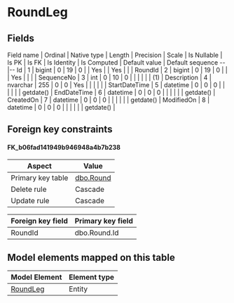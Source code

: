 ﻿RoundLeg
============

## Fields

Field name | Ordinal | Native type | Length | Precision | Scale | Is Nullable | Is PK | Is FK | Is Identity | Is Computed  | Default value | Default sequence
--|--
Id | 1 | bigint | 0 | 19 | 0 |  | Yes |  | Yes |  |  | 
RoundId | 2 | bigint | 0 | 19 | 0 |  |  | Yes |  |  |  | 
SequenceNo | 3 | int | 0 | 10 | 0 |  |  |  |  |  | (1) | 
Description | 4 | nvarchar | 255 | 0 | 0 | Yes |  |  |  |  |  | 
StartDateTime | 5 | datetime | 0 | 0 | 0 |  |  |  |  |  | getdate() | 
EndDateTime | 6 | datetime | 0 | 0 | 0 |  |  |  |  |  | getdate() | 
CreatedOn | 7 | datetime | 0 | 0 | 0 |  |  |  |  |  | getdate() | 
ModifiedOn | 8 | datetime | 0 | 0 | 0 |  |  |  |  |  | getdate() | 

## Foreign key constraints

#### FK_b06fad141949b946948a4b7b238

Aspect | Value
--|--
Primary key table | [dbo.Round](../dbo/Round.htm)
Delete rule | Cascade
Update rule | Cascade 

Foreign key field | Primary key field
--|--
RoundId | dbo.Round.Id

## Model elements mapped on this table

Model Element | Element type
--|--
[RoundLeg](../../../EntityModel/_DefaultGroup/Entities/RoundLeg.htm) | Entity
